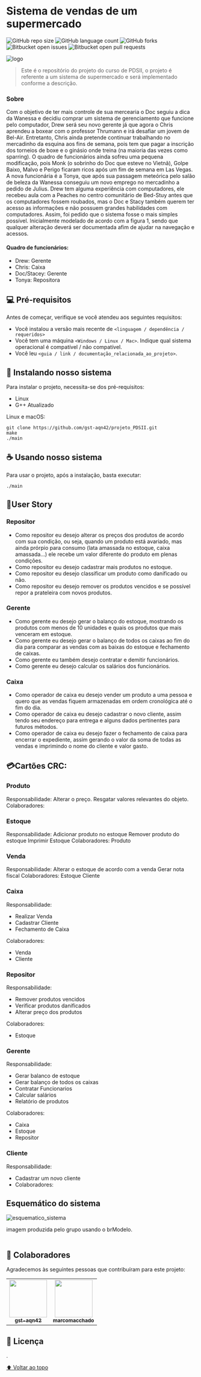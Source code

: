# Sistema de vendas de um supermercado


![GitHub repo size](https://img.shields.io/github/repo-size/gst-aqn42/projeto_PDSII?style=for-the-badge)
![GitHub language count](https://img.shields.io/github/languages/count/gst-aqn42/projeto_PDSII?style=for-the-badge)
![GitHub forks](https://img.shields.io/github/forks/gst-aqn42/projeto_PDSII?style=for-the-badge)
![Bitbucket open issues](https://img.shields.io/bitbucket/issues/gst-aqn42/projeto_PDSII?style=for-the-badge)
![Bitbucket open pull requests](https://img.shields.io/bitbucket/pr-raw/gst-aqn42/projeto_PDSII?style=for-the-badge)

<img src="https://i.imgur.com/oGVRgkP.png" alt="logo">

> Este é o repositório do projeto do curso de PDSII, o projeto é referente a um sistema de supermercado e será implementado conforme a descrição.

### Sobre

Com o objetivo de ter mais controle de sua mercearia o Doc seguiu a dica da Wanessa e decidiu comprar um sistema de gerenciamento que funcione pelo computador, Drew será seu novo gerente já que agora o Chris aprendeu a boxear com o professor Thrumann e irá desafiar um jovem de Bel-Air. Entretanto, Chris ainda pretende continuar trabalhando no mercadinho da esquina aos fins de semana, pois tem que pagar a inscrição dos torneios de boxe e o ginásio onde treina (na maioria das vezes como sparring). O quadro de funcionários ainda sofreu uma pequena modificação, pois Monk (o sobrinho do Doc que esteve no Vietnã), Golpe Baixo, Malvo e Perigo ficaram ricos após um fim de semana em Las Vegas. A nova funcionária é a Tonya, que após sua passagem meteórica pelo salão de beleza da Wanessa conseguiu um novo emprego no mercadinho a pedido de Julius. Drew tem alguma experiência com computadores, ele recebeu aula com a Peaches no centro comunitário de Bed-Stuy antes que os computadores fossem roubados, mas o Doc e Stacy também querem ter acesso as informações e não possuem grandes habilidades com computadores. Assim, foi pedido que o sistema fosse o mais simples possível. Inicialmente modelado de acordo com a figura 1, sendo que qualquer alteração deverá ser documentada afim de ajudar na navegação e acessos.

#### Quadro de funcionários:

- Drew: Gerente
- Chris: Caixa
- Doc/Stacey: Gerente
- Tonya: Repositora

## 💻 Pré-requisitos

Antes de começar, verifique se você atendeu aos seguintes requisitos:
<!---Estes são apenas requisitos de exemplo. Adicionar, duplicar ou remover conforme necessário--->
* Você instalou a versão mais recente de `<linguagem / dependência / requeridos>`
* Você tem uma máquina `<Windows / Linux / Mac>`. Indique qual sistema operacional é compatível / não compatível.
* Você leu `<guia / link / documentação_relacionada_ao_projeto>`.

## 🚀 Instalando nosso sistema

Para instalar o projeto, necessita-se dos pré-requisitos:

- Linux
- G++ Atualizado

Linux e macOS:
```
git clone https://github.com/gst-aqn42/projeto_PDSII.git
make
./main
```

## ☕ Usando nosso sistema

Para usar o projeto, após a instalação, basta executar:

```
./main
```

## 🧾User Story

### Repositor
- Como repositor eu desejo alterar os preços dos produtos de acordo com sua condição, ou seja, quando um produto está avariado, mas ainda prórpio para consumo (lata amassada no estoque, caixa amassada...) ele recebe um valor diferente do produto em plenas condições.
- Como repositor eu desejo cadastrar mais produtos no estoque.
- Como repositor eu desejo classificar um produto como danificado ou não.
- Como repositor eu desejo remover os produtos vencidos e se possível repor a prateleira com novos produtos.
### Gerente
- Como gerente eu desejo gerar o balanço do estoque, mostrando os produtos com menos de 10 unidades e quais os produtos que mais venceram em estoque.
- Como gerente eu desejo gerar o balanço de todos os caixas ao fim do dia para comparar as vendas com as baixas do estoque e fechamento de caixas.
- Como gerente eu também desejo contratar e demitir funcionários.
- Como gerente eu desejo calcular os salários dos funcionários.
### Caixa
- Como operador de caixa eu desejo vender um produto a uma pessoa e quero que as vendas fiquem armazenadas em ordem cronológica até o fim do dia.
- Como operador de caixa eu desejo cadastrar o novo cliente, assim tendo seu endereço para entrega e alguns dados pertinentes para futuros métodos.
- Como operador de caixa eu desejo fazer o fechamento de caixa para encerrar o expediente, assim gerando o valor da soma de todas as vendas e imprimindo o nome do cliente e valor gasto.

## 💳Cartões CRC:

### Produto
Responsabilidade:
Alterar o preço.
Resgatar valores relevantes do objeto.
Colaboradores:

### Estoque
Responsabilidade:
Adicionar produto no estoque
Remover produto do estoque
Imprimir Estoque
Colaboradores:
Produto

### Venda
Responsabilidade:
Alterar o estoque de acordo com a venda
Gerar nota fiscal
Colaboradores:
Estoque
Cliente

### Caixa

Responsabilidade:
- Realizar Venda
- Cadastrar Cliente
- Fechamento de Caixa

Colaboradores:
- Venda
- Cliente

### Repositor

Responsabilidade:
- Remover produtos vencidos
- Verificar produtos danificados
- Alterar preço dos produtos

Colaboradores:
- Estoque

### Gerente

Responsabilidade:
- Gerar balanco de estoque
- Gerar balanço de todos os caixas
- Contratar Funcionarios
- Calcular salários
- Relatório de produtos 

Colaboradores:
- Caixa
- Estoque
- Repositor

### Cliente

Responsabilidade:
- Cadastrar um novo cliente
- Colaboradores:


## Esquemático do sistema
<img src="https://i.imgur.com/fH65Qpc_d.jpg?maxwidth=520&shape=thumb&fidelity=high" alt="esquematico_sistema">

 imagem produzida pelo grupo usando o brModelo.
<br>
<br>

## 🤝 Colaboradores

Agradecemos às seguintes pessoas que contribuíram para este projeto:

<table>
  <tr>
    <td align="center">
      <a href="#">
        <img src="https://avatars.githubusercontent.com/u/75077135" width="100px;"/><br>
        <sub>
          <b>gst-aqn42</b>
        </sub>
      </a>
    </td>
    <td align="center">
      <a href="#">
        <img src="https://avatars.githubusercontent.com/u/103375929?v=4" width="100px;"/><br>
        <sub>
          <b>marcomacchado</b>
        </sub>
      </a>
    </td>
  </tr>
</table>


## 📝 Licença

.

[⬆ Voltar ao topo](#nome-do-projeto)<br>
